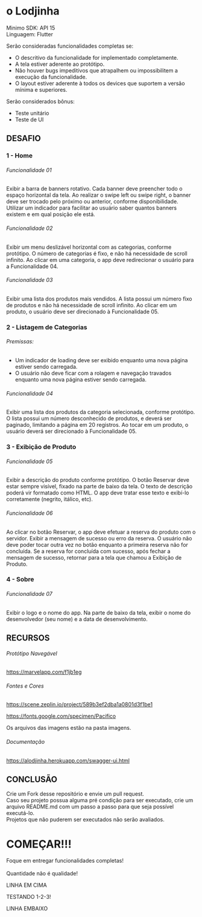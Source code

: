 # o Lodjinha

Minimo SDK: API 15</br>
Linguagem: Flutter</br>

Serão consideradas funcionalidades completas se:</br>
- O descritivo da funcionalidade for implementado completamente.</br>
- A tela estiver aderente ao protótipo.</br>
- Não houver bugs impeditivos que atrapalhem ou impossibilitem a execução da funcionalidade.</br>
- O layout estiver aderente à todos os devices que suportem a versão mínima e superiores.</br>

Serão considerados bônus:</br>
- Teste unitário </br>
- Teste de UI

## DESAFIO

### 1 - Home

###### Funcionalidade 01
Exibir a barra de banners rotativo. Cada banner deve preencher todo o espaço horizontal da tela. Ao realizar o swipe left ou swipe right, o banner deve ser trocado pelo próximo ou anterior, conforme disponibilidade. Utilizar um indicador para facilitar ao usuário saber quantos banners existem e em qual posição ele está.

###### Funcionalidade 02
Exibir um menu deslizável horizontal com as categorias, conforme protótipo. O número de categorias é fixo, e não há necessidade de scroll infinito. Ao clicar em uma categoria, o app deve redirecionar o usuário para a Funcionalidade 04.

###### Funcionalidade 03
Exibir uma lista dos produtos mais vendidos. A lista possui um número fixo de produtos e não há necessidade de scroll infinito. Ao clicar em um produto, o usuário deve ser direcionado à Funcionalidade 05.

### 2 - Listagem de Categorias
	
###### Premissas:
- Um indicador de loading deve ser exibido enquanto uma nova página estiver sendo carregada.
- O usuário não deve ficar com a rolagem e navegação travados enquanto uma nova página estiver sendo carregada.

###### Funcionalidade 04
Exibir uma lista dos produtos da categoria selecionada, conforme protótipo. O lista possui um número desconhecido de produtos, e deverá ser paginado, limitando a página em 20 registros. Ao tocar em um produto, o usuário deverá ser direcionado à Funcionalidade 05.

### 3 - Exibição de Produto
	
###### Funcionalidade 05
Exibir a descrição do produto conforme protótipo. O botão Reservar deve estar sempre visível, fixado na parte de baixo da tela. O texto de descrição poderá vir formatado como HTML. O app deve tratar esse texto e exibí-lo corretamente (negrito, itálico, etc).
	
###### Funcionalidade 06
Ao clicar no botão Reservar, o app deve efetuar a reserva do produto com o servidor. Exibir a mensagem de sucesso ou erro da reserva. O usuário não deve poder tocar outra vez no botão enquanto a primeira reserva não for concluída. Se a reserva for concluída com sucesso, após fechar a mensagem de sucesso, retornar para a tela que chamou a Exibição de Produto.

### 4 - Sobre

###### Funcionalidade 07
Exibir o logo e o nome do app. Na parte de baixo da tela, exibir o nome do desenvolvedor (seu nome) e a data de desenvolvimento.

## RECURSOS

###### Protótipo Navegável

https://marvelapp.com/f1jb1eg

###### Fontes e Cores

https://scene.zeplin.io/project/589b3ef2dba1a0801d3f1be1

https://fonts.google.com/specimen/Pacifico

Os arquivos das imagens estão na pasta imagens.

###### Documentação

https://alodjinha.herokuapp.com/swagger-ui.html

## CONCLUSÃO

Crie um Fork desse repositório e envie um pull request.</br>
Caso seu projeto possua alguma pré condição para ser executado, crie um arquivo README.md com um passo a passo para que seja possível executá-lo.</br>
Projetos que não puderem ser executados não serão avaliados.

# COMEÇAR!!!

Foque em entregar funcionalidades completas!</br></br>
Quantidade não é qualidade! 


LINHA EM CIMA

TESTANDO 1-2-3!

LINHA EMBAIXO

